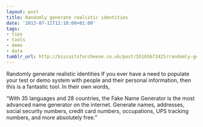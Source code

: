 ```yaml
---
layout: post
title: Randomly generate realistic identities
date: '2013-07-11T12:10:00+01:00'
tags:
- tips
- tools
- demo
- data
tumblr_url: http://biscuitsforcheese.co.uk/post/55165672425/randomly-generate-realistic-identities
---
```

Randomly generate realistic identities
If you ever have a need to populate your test or demo system with people and their personal information, then this is a fantastic tool. In their own words,

“With 35 languages and 28 countries, the Fake Name Generator is the most advanced name generator on the internet. Generate names, addresses, social security numbers, credit card numbers, occupations, UPS tracking numbers, and more absolutely free.”
